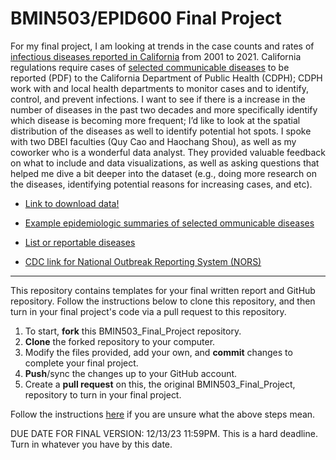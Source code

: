 # BMIN503/EPID600 Final Project

For my final project, I am looking at trends in the case counts and rates of [infectious diseases reported in California](https://catalog.data.gov/dataset/infectious-diseases-by-disease-county-year-and-sex-d8912) from 2001 to 2021. California regulations require cases of [selected communicable diseases](https://www.cdph.ca.gov/Programs/CID/DCDC/CDPH%20Document%20Library/ReportableDiseases.pdf) to be reported (PDF) to the California Department of Public Health (CDPH); CDPH work with and local health departments to monitor cases and to identify, control, and prevent infections. I want to see if there is a increase in the number of diseases in the past two decades and more specifically identify which disease is becoming more frequent; I’d like to look at the spatial distribution of the diseases as well to identify potential hot spots. I spoke with two DBEI faculties (Quy Cao and Haochang Shou), as well as my coworker who is a wonderful data analyst. They provided valuable feedback on what to include and data visualizations, as well as asking questions that helped me dive a bit deeper into the dataset (e.g., doing more research on the diseases, identifying potential reasons for increasing cases, and etc).

* [Link to download data!]((https://catalog.data.gov/dataset/infectious-diseases-by-disease-county-year-and-sex-d8912))

* [Example epidemiologic summaries of selected ommunicable diseases](https://www.cdph.ca.gov/Programs/CID/DCDC/Pages/EpiSummariesofCDsCA.aspx)

* [List or reportable diseases](https://www.cdph.ca.gov/Programs/CID/DCDC/CDPH%20Document%20Library/ReportableDiseases.pdf)

* [CDC link for National Outbreak Reporting System (NORS)](https://www.cdc.gov/nors/index.html)



---

This repository contains templates for your final written report and GitHub repository. Follow the instructions below to clone this repository, and then turn in your final project's code via a pull request to this repository.

1. To start, **fork** this BMIN503_Final_Project repository.
1. **Clone** the forked repository to your computer.
1. Modify the files provided, add your own, and **commit** changes to complete your final project.
1. **Push**/sync the changes up to your GitHub account.
1. Create a **pull request** on this, the original BMIN503_Final_Project, repository to turn in your final project.


Follow the instructions [here][forking] if you are unsure what the above steps mean.

DUE DATE FOR FINAL VERSION: 12/13/23 11:59PM. This is a hard deadline. Turn in whatever you have by this date.


<!-- Links -->
[forking]: https://guides.github.com/activities/forking/

